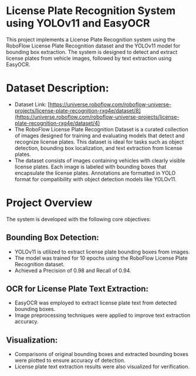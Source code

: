 # License Plate Recognition System using YOLOv11 and EasyOCR

This project implements a License Plate Recognition system using the RoboFlow License Plate Recognition dataset and the YOLOv11 model for bounding box extraction. 
The system is designed to detect and extract license plates from vehicle images, followed by text extraction using EasyOCR.

# Dataset Description:
* Dataset Link: [https://universe.roboflow.com/roboflow-universe-projects/license-plate-recognition-rxg4e/dataset/8](https://universe.roboflow.com/roboflow-universe-projects/license-plate-recognition-rxg4e/dataset/4)
* The RoboFlow License Plate Recognition Dataset is a curated collection of images designed for training and evaluating models that detect and recognize license plates. This dataset is ideal for tasks such as object detection, bounding box localization, and text extraction from license plates.
* The dataset consists of images containing vehicles with clearly visible license plates. Each image is labeled with bounding boxes that encapsulate the license plates. Annotations are formatted in YOLO format for compatibility with object detection models like YOLOv11.
  
# Project Overview
The system is developed with the following core objectives:

## Bounding Box Detection:
* YOLOv11 is utilized to extract license plate bounding boxes from images.
* The model was trained for 10 epochs using the RoboFlow License Plate Recognition dataset.
* Achieved a Precision of 0.98 and Recall of 0.94.
  
## OCR for License Plate Text Extraction:
* EasyOCR was employed to extract license plate text from detected bounding boxes.
* Image preprocessing techniques were applied to improve text extraction accuracy.

## Visualization:
* Comparisons of original bounding boxes and extracted bounding boxes were plotted to ensure accuracy of detection.
* License plate text extraction results were also visualized for verification.


